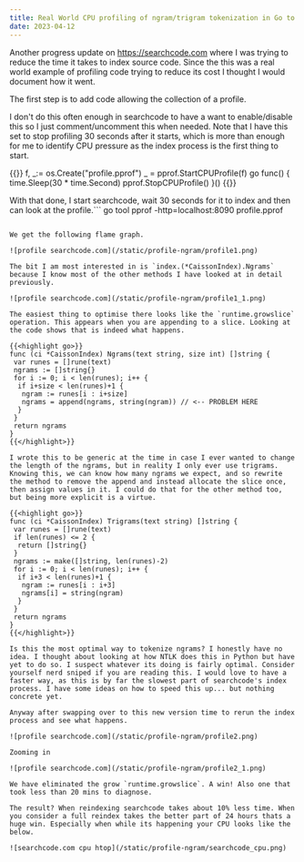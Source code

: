 ```yaml
---
title: Real World CPU profiling of ngram/trigram tokenization in Go to reduce index time in searchcode.com
date: 2023-04-12
---
```


Another progress update on <https://searchcode.com> where I was trying to reduce the time it takes to index source code. Since the this was a real world example of profiling code trying to reduce its cost I thought I would document how it went.

The first step is to add code allowing the collection of a profile.

I don't do this often enough in searchcode to have a want to enable/disable this so I just comment/uncomment this when needed. Note that I have this set to stop profiling 30 seconds after it starts, which is more than enough for me to identify CPU pressure as the index process is the first thing to start.

{{<highlight go>}}
f, _:= os.Create("profile.pprof")
_ = pprof.StartCPUProfile(f)
go func() {
 time.Sleep(30 * time.Second)
 pprof.StopCPUProfile()
}()
{{</highlight>}}

With that done, I start searchcode, wait 30 seconds for it to index and then can look at the profile.```
go tool pprof -http=localhost:8090 profile.pprof

```

We get the following flame graph.

![profile searchcode.com](/static/profile-ngram/profile1.png)

The bit I am most interested in is `index.(*CaissonIndex).Ngrams` because I know most of the other methods I have looked at in detail previously.

![profile searchcode.com](/static/profile-ngram/profile1_1.png)

The easiest thing to optimise there looks like the `runtime.growslice` operation. This appears when you are appending to a slice. Looking at the code shows that is indeed what happens.

{{<highlight go>}}
func (ci *CaissonIndex) Ngrams(text string, size int) []string {
 var runes = []rune(text)
 ngrams := []string{}
 for i := 0; i < len(runes); i++ {
  if i+size < len(runes)+1 {
   ngram := runes[i : i+size]
   ngrams = append(ngrams, string(ngram)) // <-- PROBLEM HERE
  }
 }
 return ngrams
}
{{</highlight>}}

I wrote this to be generic at the time in case I ever wanted to change the length of the ngrams, but in reality I only ever use trigrams. Knowing this, we can know how many ngrams we expect, and so rewrite the method to remove the append and instead allocate the slice once, then assign values in it. I could do that for the other method too, but being more explicit is a virtue.

{{<highlight go>}}
func (ci *CaissonIndex) Trigrams(text string) []string {
 var runes = []rune(text)
 if len(runes) <= 2 {
  return []string{}
 }
 ngrams := make([]string, len(runes)-2)
 for i := 0; i < len(runes); i++ {
  if i+3 < len(runes)+1 {
   ngram := runes[i : i+3]
   ngrams[i] = string(ngram)
  }
 }
 return ngrams
}
{{</highlight>}}

Is this the most optimal way to tokenize ngrams? I honestly have no idea. I thought about looking at how NTLK does this in Python but have yet to do so. I suspect whatever its doing is fairly optimal. Consider yourself nerd sniped if you are reading this. I would love to have a faster way, as this is by far the slowest part of searchcode's index process. I have some ideas on how to speed this up... but nothing concrete yet.

Anyway after swapping over to this new version time to rerun the index process and see what happens.

![profile searchcode.com](/static/profile-ngram/profile2.png)

Zooming in

![profile searchcode.com](/static/profile-ngram/profile2_1.png)

We have eliminated the grow `runtime.growslice`. A win! Also one that took less than 20 mins to diagnose.

The result? When reindexing searchcode takes about 10% less time. When you consider a full reindex takes the better part of 24 hours thats a huge win. Especially when while its happening your CPU looks like the below.

![searchcode.com cpu htop](/static/profile-ngram/searchcode_cpu.png)
